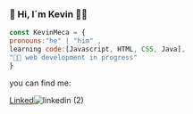 ### 👋 Hi, I´m Kevin 👨‍💻

```js 
const KevinMeca = {
pronouns:"he" | "him" ,
learning code:[Javascript, HTML, CSS, Java],
"👨‍💻 web development in progress"
}
```

you can find me:

[Linked](https://www.linkedin.com/in/kevin-meca)![linkedin (2)](https://user-images.githubusercontent.com/119716838/219820649-bac1f473-30f5-4b57-a4c3-f61018d8b2b9.png)


<!--
**KevinMecca/KevinMecca** is a ✨ _special_ ✨ repository because its `README.md` (this file) appears on your GitHub profile.

Here are some ideas to get you started:

- 🔭 I’m currently working on ...
- 🌱 I’m currently learning ...
- 👯 I’m looking to collaborate on ...
- 🤔 I’m looking for help with ...
- 💬 Ask me about ...
- 📫 How to reach me: ...
- 😄 Pronouns: ...
- ⚡ Fun fact: ...
-->
